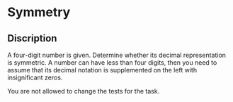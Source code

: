 # Symmetry

## Discription
A four-digit number is given. Determine whether its decimal representation is symmetric. A number can have less than four digits, then you need to assume that its decimal notation is supplemented on the left with insignificant zeros.

You are not allowed to change the tests for the task.